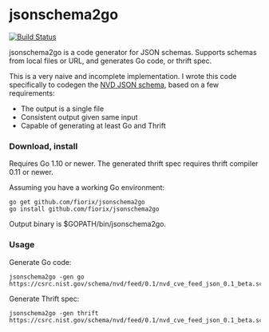 # jsonschema2go

[![Build Status](https://secure.travis-ci.org/fiorix/jsonschema2go.png)](http://travis-ci.org/fiorix/jsonschema2go)

jsonschema2go is a code generator for JSON schemas. Supports schemas from local files or URL, and generates Go code, or thrift spec.

This is a very naive and incomplete implementation. I wrote this code specifically to codegen the [NVD JSON schema](https://nvd.nist.gov/vuln/data-feeds#JSON_FEED), based on a few requirements:

* The output is a single file
* Consistent output given same input
* Capable of generating at least Go and Thrift

### Download, install

Requires Go 1.10 or newer. The generated thrift spec requires thrift compiler 0.11 or newer.

Assuming you have a working Go environment:

```
go get github.com/fiorix/jsonschema2go
go install github.com/fiorix/jsonschema2go
```

Output binary is $GOPATH/bin/jsonschema2go.

### Usage

Generate Go code:

```
jsonschema2go -gen go https://csrc.nist.gov/schema/nvd/feed/0.1/nvd_cve_feed_json_0.1_beta.schema
```

Generate Thrift spec:

```
jsonschema2go -gen thrift https://csrc.nist.gov/schema/nvd/feed/0.1/nvd_cve_feed_json_0.1_beta.schema
```